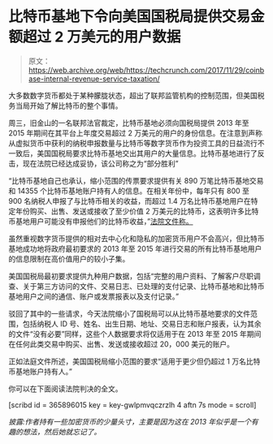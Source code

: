 # 比特币基地下令向美国国税局提供交易金额超过 2 万美元的用户数据

> 原文：<https://web.archive.org/web/https://techcrunch.com/2017/11/29/coinbase-internal-revenue-service-taxation/>

大多数数字货币都处于某种朦胧状态，超出了联邦监管机构的控制范围，但美国税务当局开始了解比特币的整个事情。

周三，旧金山的一名联邦法官裁定，比特币基地必须向国税局提供 2013 年至 2015 年期间在其平台上年度交易超过 2 万美元的用户的身份信息。在注意到声称从虚拟货币中获利的纳税申报数量与比特币等数字货币作为投资工具的日益流行不一致后，美国国税局要求比特币基地交出其用户的大量信息。比特币基地进行了反击，现在法院已经达成妥协，该公司称之为“部分胜利”

“比特币基地自己也承认，缩小范围的传票要求提供有关 890 万笔比特币基地交易和 14355 个比特币基地账户持有人的信息。在相关年份中，每年只有 800 至 900 名纳税人申报了与比特币相关的收益，而超过 1.4 万名比特币基地用户在特定年份购买、出售、发送或接收了至少价值 2 万美元的比特币，这表明许多比特币基地用户可能没有申报他们的比特币收益，”[法院文件称。](https://web.archive.org/web/20230307142249/https://www.scribd.com/document/365896015/Coinbase-IRS)

虽然重视数字货币提供的相对去中心化和隐私的加密货币用户不会高兴，但比特币基地成功地将政府最初要求的 2013 年至 2015 年进行交易的所有比特币基地用户的信息限制在高价值用户的较小子集。

美国国税局最初要求提供九种用户数据，包括“完整的用户资料、了解客户尽职调查、关于第三方访问的文件、交易日志、已处理的支付记录、比特币基地和比特币基地用户之间的通信、账户或发票报表以及支付记录。”

驳回了其中的一些请求，今天法院缩小了国税局可以从比特币基地要求的文件范围，包括纳税人 ID 号、姓名、出生日期、地址、交易日志和账户报表，认为其余的文件“没有必要”同样，这些个人数据要求将仅适用于在 2013 年至 2015 年期间在任何此类交易中购买、出售、发送或接收超过 20，000 美元的账户。

正如法庭文件所述，美国国税局缩小范围的要求“适用于更少但仍超过 1 万名比特币基地账户持有人。”

你可以在下面阅读法院判决的全文。

[scribd id = 365896015 key = key-gwlpmvqczrzlh 4 aftn 7s mode = scroll]

*披露:作者持有一些加密货币的少量头寸，主要是因为这在 2013 年似乎是一个有趣的想法，然后她就忘记了。*